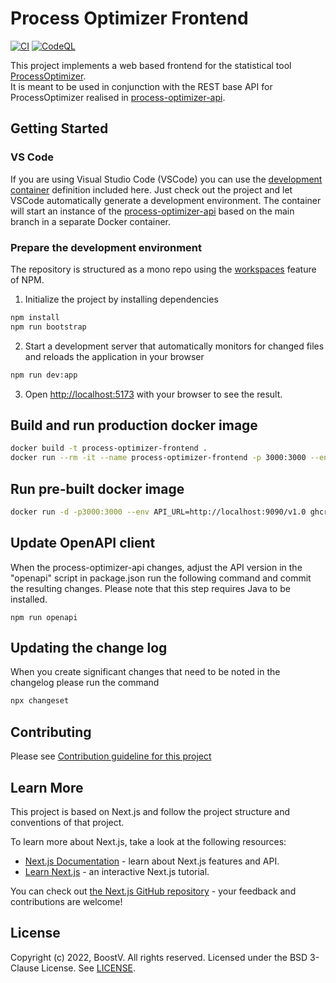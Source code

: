 # Process Optimizer Frontend

[![CI](https://github.com/BoostV/process-optimizer-frontend/actions/workflows/main.yml/badge.svg?branch=)](https://github.com/BoostV/process-optimizer-frontend/actions/workflows/main.yml)
[![CodeQL](https://github.com/BoostV/process-optimizer-frontend/actions/workflows/codeql-analysis.yml/badge.svg?branch=)](https://github.com/BoostV/process-optimizer-frontend/actions/workflows/codeql-analysis.yml)

This project implements a web based frontend for the statistical tool [ProcessOptimizer](https://github.com/novonordisk-research/ProcessOptimizer).  
It is meant to be used in conjunction with the REST base API for ProcessOptimizer realised in [process-optimizer-api](https://github.com/BoostV/process-optimizer-api).

## Getting Started

### VS Code

If you are using Visual Studio Code (VSCode) you can use the [development container](https://github.com/Microsoft/vscode-dev-containers) definition included here. Just check out the project and let VSCode automatically generate a development environment. The container will start an instance of the [process-optimizer-api](https://github.com/BoostV/process-optimizer-api) based on the main branch in a separate Docker container.

### Prepare the development environment

The repository is structured as a mono repo using the [workspaces](https://docs.npmjs.com/cli/v9/using-npm/workspaces) feature of NPM.

1. Initialize the project by installing dependencies

```bash
npm install
npm run bootstrap
```

2. Start a development server that automatically monitors for changed files and reloads the application in your browser

```bash
npm run dev:app
```

3. Open [http://localhost:5173](http://localhost:5173) with your browser to see the result.

## Build and run production docker image

```bash
docker build -t process-optimizer-frontend .
docker run --rm -it --name process-optimizer-frontend -p 3000:3000 --env API_URL=http://localhost:9090/v1.0 process-optimizer-frontend
```

## Run pre-built docker image

```bash
docker run -d -p3000:3000 --env API_URL=http://localhost:9090/v1.0 ghcr.io/boostv/process-optimizer-frontend:main
```

## Update OpenAPI client

When the process-optimizer-api changes, adjust the API version in the "openapi" script in package.json run the following command and commit the resulting changes. Please note that this step requires Java to be installed.

    npm run openapi

## Updating the change log

When you create significant changes that need to be noted in the changelog please run the command

```bash
npx changeset
```

## Contributing

Please see [Contribution guideline for this project](CONTRIBUTING.md)

## Learn More

This project is based on Next.js and follow the project structure and conventions of that project.

To learn more about Next.js, take a look at the following resources:

- [Next.js Documentation](https://nextjs.org/docs) - learn about Next.js features and API.
- [Learn Next.js](https://nextjs.org/learn) - an interactive Next.js tutorial.

You can check out [the Next.js GitHub repository](https://github.com/vercel/next.js/) - your feedback and contributions are welcome!

## License

Copyright (c) 2022, BoostV. All rights reserved.
Licensed under the BSD 3-Clause License. See [LICENSE](LICENSE.md).
